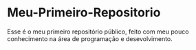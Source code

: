 # Meu-Primeiro-Repositorio
 Esse é o meu primeiro repositório público, feito com meu pouco conhecimento na área de programação e desevolvimento.

